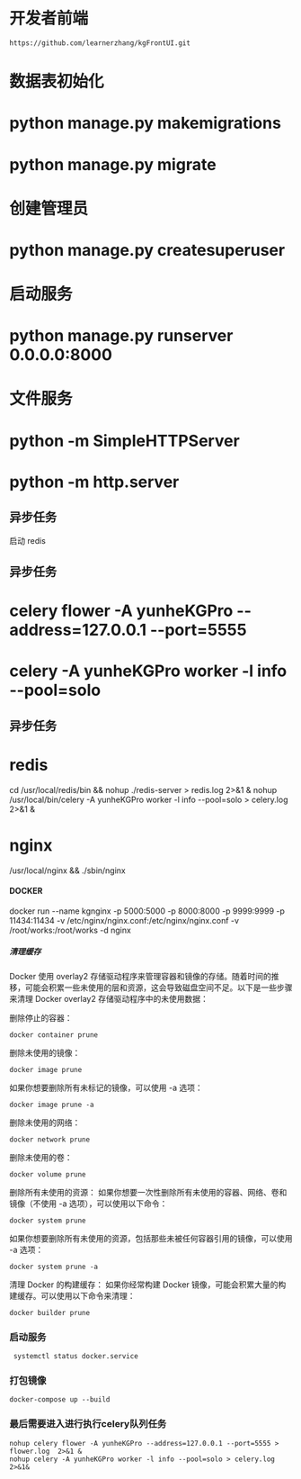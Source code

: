 # 开发者前端
    https://github.com/learnerzhang/kgFrontUI.git

# 数据表初始化
# python manage.py makemigrations
# python manage.py migrate

# 创建管理员
# python manage.py createsuperuser

# 启动服务
# python manage.py runserver 0.0.0.0:8000

# 文件服务
# python -m SimpleHTTPServer
# python -m http.server

## 异步任务
启动 redis

## 异步任务
# celery flower -A yunheKGPro --address=127.0.0.1 --port=5555

# celery -A yunheKGPro worker -l info --pool=solo

## 异步任务

# redis
cd /usr/local/redis/bin && nohup ./redis-server > redis.log 2>&1 &
nohup  /usr/local/bin/celery  -A yunheKGPro worker -l info --pool=solo > celery.log 2>&1 &


# nginx
/usr/local/nginx && ./sbin/nginx



#### DOCKER
docker run --name kgnginx  -p 5000:5000 -p 8000:8000 -p 9999:9999 -p 11434:11434  -v /etc/nginx/nginx.conf:/etc/nginx/nginx.conf  -v /root/works:/root/works -d nginx



##### 清理缓存
Docker 使用 overlay2 存储驱动程序来管理容器和镜像的存储。随着时间的推移，可能会积累一些未使用的层和资源，这会导致磁盘空间不足。以下是一些步骤来清理 Docker overlay2 存储驱动程序中的未使用数据：

删除停止的容器：
    
    docker container prune

删除未使用的镜像：

    docker image prune

如果你想要删除所有未标记的镜像，可以使用 -a 选项：
    
    docker image prune -a

删除未使用的网络：

    docker network prune

删除未使用的卷：
    
    docker volume prune

删除所有未使用的资源： 如果你想要一次性删除所有未使用的容器、网络、卷和镜像（不使用 -a 选项），可以使用以下命令：

    docker system prune

如果你想要删除所有未使用的资源，包括那些未被任何容器引用的镜像，可以使用 -a 选项：
    
    docker system prune -a

清理 Docker 的构建缓存： 如果你经常构建 Docker 镜像，可能会积累大量的构建缓存。可以使用以下命令来清理：
    
    docker builder prune


### 启动服务
    
     systemctl status docker.service

### 打包镜像

    docker-compose up --build

### 最后需要进入进行执行celery队列任务


    nohup celery flower -A yunheKGPro --address=127.0.0.1 --port=5555 > flower.log  2>&1 &
    nohup celery -A yunheKGPro worker -l info --pool=solo > celery.log 2>&1&


